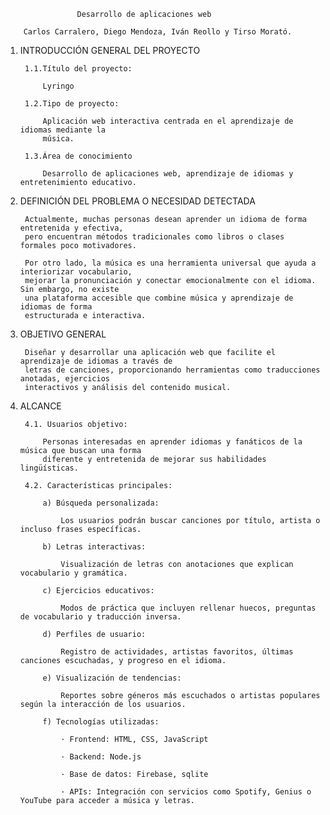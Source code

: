                    Desarrollo de aplicaciones web

        Carlos Carralero, Diego Mendoza, Iván Reollo y Tirso Morató.

1. INTRODUCCIÓN GENERAL DEL PROYECTO

        1.1.Título del proyecto:

            Lyringo

        1.2.Tipo de proyecto:

            Aplicación web interactiva centrada en el aprendizaje de idiomas mediante la
            música.

        1.3.Área de conocimiento

            Desarrollo de aplicaciones web, aprendizaje de idiomas y entretenimiento educativo.

2. DEFINICIÓN DEL PROBLEMA O NECESIDAD DETECTADA

        Actualmente, muchas personas desean aprender un idioma de forma entretenida y efectiva,
        pero encuentran métodos tradicionales como libros o clases formales poco motivadores.

        Por otro lado, la música es una herramienta universal que ayuda a interiorizar vocabulario,
        mejorar la pronunciación y conectar emocionalmente con el idioma. Sin embargo, no existe
        una plataforma accesible que combine música y aprendizaje de idiomas de forma
        estructurada e interactiva.

3. OBJETIVO GENERAL

        Diseñar y desarrollar una aplicación web que facilite el aprendizaje de idiomas a través de
        letras de canciones, proporcionando herramientas como traducciones anotadas, ejercicios
        interactivos y análisis del contenido musical.

4. ALCANCE

        4.1. Usuarios objetivo:
        
            Personas interesadas en aprender idiomas y fanáticos de la música que buscan una forma
            diferente y entretenida de mejorar sus habilidades lingüísticas.

        4.2. Características principales:

            a) Búsqueda personalizada:

                Los usuarios podrán buscar canciones por título, artista o incluso frases específicas.

            b) Letras interactivas:

                Visualización de letras con anotaciones que explican vocabulario y gramática.

            c) Ejercicios educativos:

                Modos de práctica que incluyen rellenar huecos, preguntas de vocabulario y traducción inversa.

            d) Perfiles de usuario:

                Registro de actividades, artistas favoritos, últimas canciones escuchadas, y progreso en el idioma.

            e) Visualización de tendencias:

                Reportes sobre géneros más escuchados o artistas populares según la interacción de los usuarios.

            f) Tecnologías utilizadas:

                · Frontend: HTML, CSS, JavaScript

                · Backend: Node.js

                · Base de datos: Firebase, sqlite

                · APIs: Integración con servicios como Spotify, Genius o YouTube para acceder a música y letras.
